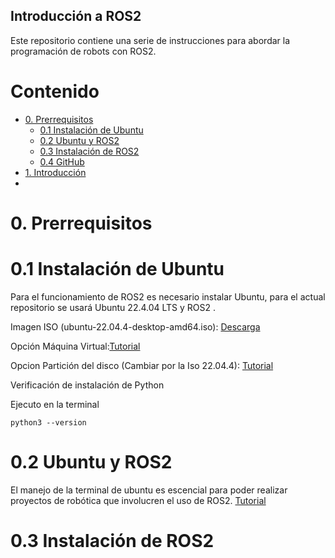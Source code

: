 ## Introducción a ROS2 

Este repositorio contiene una serie de instrucciones para abordar la programación de robots con ROS2.

# Contenido
* [0. Prerrequisitos ](#0-Prerrequisitos )
    * [0.1 Instalación de Ubuntu](#01-Instalación-de-Ubuntu)
    * [0.2 Ubuntu y ROS2](#02-Ubuntu-y-ROS2)
    * [0.3 Instalación de ROS2](#03-Instalación-de-ROS)
    * [0.4 GitHub](#04-GitHub)
* [1. Introducción](#1-Introducción)
* 
# 0. Prerrequisitos
# 0.1 Instalación de Ubuntu

Para el funcionamiento de ROS2 es necesario instalar Ubuntu, para el actual repositorio se usará Ubuntu 22.4.04 LTS y ROS2 .

Imagen ISO (ubuntu-22.04.4-desktop-amd64.iso): [Descarga](https://releases.ubuntu.com/22.04/)

Opción Máquina Virtual:[Tutorial](./clases/0-Maquina-Virtual.md)

Opcion Partición del disco (Cambiar por la Iso 22.04.4): [Tutorial](https://www.youtube.com/watch?v=_d6oT7rEoGc)

Verificación de instalación de Python

Ejecuto en la terminal
```
python3 --version
```
# 0.2 Ubuntu y ROS2

El manejo de la terminal de ubuntu es escencial para poder realizar proyectos de robótica que involucren el uso de ROS2.
[Tutorial](./clases/1-Ubuntu.md)

# 0.3 Instalación de ROS2
